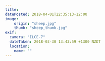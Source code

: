```yaml
---
title: 
datePosted: 2018-04-01T22:35:13+12:00
image: 
    origin: "sheep.jpg"
    thumb: "sheep_thumb.jpg"
exif:
  camera: "ILCE-7"
  dateTaken: 2018-03-30 13:43:59 +1300 NZDT
  location:
    name: ""
---
```



	